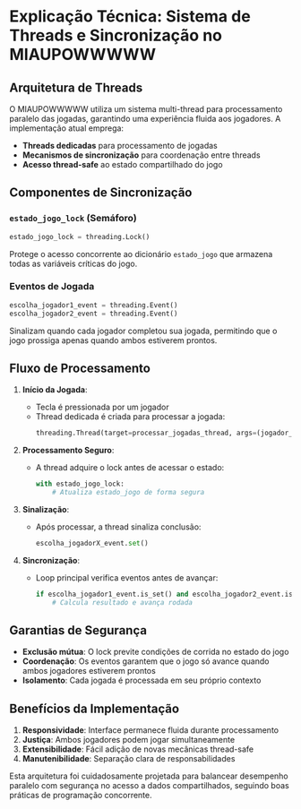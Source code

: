 # Explicação Técnica: Sistema de Threads e Sincronização no MIAUPOWWWWW

##  Arquitetura de Threads

O MIAUPOWWWWW utiliza um sistema multi-thread para processamento paralelo das jogadas, garantindo uma experiência fluida aos jogadores. A implementação atual emprega:

- **Threads dedicadas** para processamento de jogadas
- **Mecanismos de sincronização** para coordenação entre threads
- **Acesso thread-safe** ao estado compartilhado do jogo

##  Componentes de Sincronização

### `estado_jogo_lock` (Semáforo)
```python
estado_jogo_lock = threading.Lock()
```
Protege o acesso concorrente ao dicionário `estado_jogo` que armazena todas as variáveis críticas do jogo.

### Eventos de Jogada
```python
escolha_jogador1_event = threading.Event()
escolha_jogador2_event = threading.Event()
```
Sinalizam quando cada jogador completou sua jogada, permitindo que o jogo prossiga apenas quando ambos estiverem prontos.

##  Fluxo de Processamento

1. **Início da Jogada**:
   - Tecla é pressionada por um jogador
   - Thread dedicada é criada para processar a jogada:
     ```python
     threading.Thread(target=processar_jogadas_thread, args=(jogador_num, key)).start()
     ```

2. **Processamento Seguro**:
   - A thread adquire o lock antes de acessar o estado:
     ```python
     with estado_jogo_lock:
         # Atualiza estado_jogo de forma segura
     ```

3. **Sinalização**:
   - Após processar, a thread sinaliza conclusão:
     ```python
     escolha_jogadorX_event.set()
     ```

4. **Sincronização**:
   - Loop principal verifica eventos antes de avançar:
     ```python
     if escolha_jogador1_event.is_set() and escolha_jogador2_event.is_set():
         # Calcula resultado e avança rodada
     ```

##  Garantias de Segurança

- **Exclusão mútua**: O lock previte condições de corrida no estado do jogo
- **Coordenação**: Os eventos garantem que o jogo só avance quando ambos jogadores estiverem prontos
- **Isolamento**: Cada jogada é processada em seu próprio contexto

##  Benefícios da Implementação

1. **Responsividade**: Interface permanece fluida durante processamento
2. **Justiça**: Ambos jogadores podem jogar simultaneamente
3. **Extensibilidade**: Fácil adição de novas mecânicas thread-safe
4. **Manutenibilidade**: Separação clara de responsabilidades

Esta arquitetura foi cuidadosamente projetada para balancear desempenho paralelo com segurança no acesso a dados compartilhados, seguindo boas práticas de programação concorrente.
